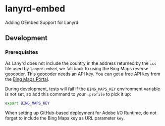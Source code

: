 # lanyrd-embed
Adding OEmbed Support for Lanyrd

## Development

### Prerequisites

As Lanyrd does not include the country in the address returned by the `ics` file used by
`lanyrd-embed`, we fall back to using the Bing Maps reverse geocoder. This geocoder needs
an API key. You can get a free API key from the [Bing Maps Portal](https://www.bingmapsportal.com).

During development, tests will fail if the `BING_MAPS_KEY` environment variable is not
set, so add this command to your `.profile` to pick it up:

```bash
export BING_MAPS_KEY
```

When setting up GitHub-based deployment for Adobe I/O Runtime, do not forget to include
the Bing Maps key as URL parameter `key`.